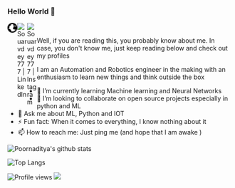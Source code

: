### Hello World 👋

[<img align="left" alt="Souarvdey777" width="22px" src="https://raw.githubusercontent.com/iconic/open-iconic/master/svg/globe.svg" />][website]
[<img align="left" alt="Souarvdey777 | LinkedIn" width="22px" src="https://cdn.jsdelivr.net/npm/simple-icons@v3/icons/linkedin.svg" />][linkedin]
[<img align="left" alt="Souarvdey777 | Instagram" width="22px" src="https://cdn.jsdelivr.net/npm/simple-icons@v3/icons/instagram.svg" />][instagram] 
<br/>

Well, if you are reading this, you probably know about me. In case, you don't know me, just keep reading below and check out my profiles


I am an Automation and Robotics engineer in the making with an enthusiasm to learn new things and think outside the box

<!--
**poornaditya1/poornaditya1** is a ✨ _special_ ✨ repository because its `README.md` (this file) appears on your GitHub profile.

Here are some ideas to get you started:

- 🔭 I’m currently working on ...
- 🌱 I’m currently learning ...
- 👯 I’m looking to collaborate on ...
- 🤔 I’m looking for help with ...
- 💬 Ask me about ...
- 📫 How to reach me: ...
- 😄 Pronouns: ...
- ⚡ Fun fact: ...
-->

- 🌱 I’m currently learning Machine learning and Neural Networks
- 👯 I’m looking to collaborate on open source projects especially in python and ML
- 💬 Ask me about ML, Python and IOT
- ⚡ Fun fact: When it comes to everything, I know nothing about it
- 📫 How to reach me: Just ping me (and hope that I am awake )






![Poornaditya's github stats](https://github-readme-stats.vercel.app/api?username=poornaditya1&show_icons=true&theme=dracula)

![Top Langs](https://github-readme-stats.vercel.app/api/top-langs/?username=poornaditya1)



[website]: https://poornaditya1.github.io/
[instagram]: https://www.instagram.com/the_dystopic_utopian/
[linkedin]: https://www.linkedin.com/in/poornaditya/





![Profile views](https://gpvc.arturio.dev/poornaditya1)  <img src="https://img.shields.io/github/followers/poornaditya1?label=Follow" style=" float:left, margin-right:10px" />
